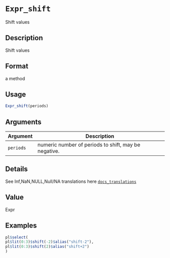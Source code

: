 # `Expr_shift`

Shift values


## Description

Shift values


## Format

a method


## Usage

```r
Expr_shift(periods)
```


## Arguments

Argument      |Description
------------- |----------------
`periods`     |     numeric number of periods to shift, may be negative.


## Details

See Inf,NaN,NULL,Null/NA translations here [`docs_translations`](#docstranslations)


## Value

Expr


## Examples

```r
pl$select(
pl$lit(0:3)$shift(-2)$alias("shift-2"),
pl$lit(0:3)$shift(2)$alias("shift+2")
)
```


